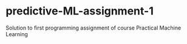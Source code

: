 predictive-ML-assignment-1
==========================

Solution to first programming assignment of course Practical Machine Learning
